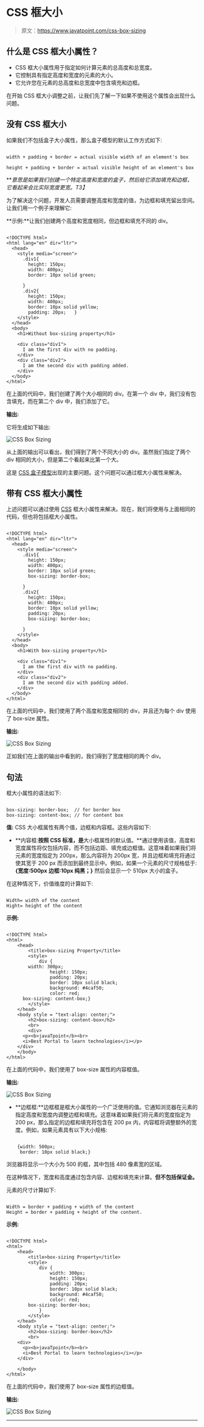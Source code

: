 # CSS 框大小

> 原文：<https://www.javatpoint.com/css-box-sizing>

## 什么是 CSS 框大小属性？

*   CSS 框大小属性用于指定如何计算元素的总高度和总宽度。
*   它控制具有指定高度和宽度的元素的大小。
*   它允许您在元素的总高度和总宽度中包含填充和边框。

在开始 CSS 框大小调整之前，让我们先了解一下如果不使用这个属性会出现什么问题。

## 没有 CSS 框大小

如果我们不包括盒子大小属性，那么盒子模型的默认工作方式如下:

```

width + padding + border = actual visible width of an element's box

height + padding + border = actual visible height of an element's box

```

***意思是如果我们创建一个特定高度和宽度的盒子，然后给它添加填充和边框，它看起来会比实际宽度更宽。*T3】**

为了解决这个问题，开发人员需要调整高度和宽度的值，为边框和填充留出空间。让我们用一个例子来理解它:

**示例:**让我们创建两个高度和宽度相同，但边框和填充不同的 div。

```

<!DOCTYPE html>
<html lang="en" dir="ltr">
  <head>
    <style media="screen">
      .div1{
        height: 150px;
        width: 400px;
        border: 10px solid green;

      }
      .div2{
        height: 150px;
        width: 400px;
        border: 10px solid yellow;
        padding: 20px;   }
    </style>
  </head>
  <body>
    <h1>Without box-sizing property</h1>

    <div class="div1">
      I am the first div with no padding.
    </div>
    <div class="div2">
      I am the second div with padding added.
    </div>
  </body> 
</html>

```

在上面的代码中，我们创建了两个大小相同的 div。在第一个 div 中，我们没有包含填充，而在第二个 div 中，我们添加了它。

**输出:**

它将生成如下输出:

![CSS Box Sizing](img/f96b5dfa6efbfc396823792b26f5ea05.png)

从上面的输出可以看出，我们得到了两个不同大小的 div。虽然我们指定了两个 div 相同的大小，但是第二个看起来比第一个大。

这是 [CSS 盒子模型](https://www.javatpoint.com/css-box-model)出现的主要问题。这个问题可以通过框大小属性来解决。

## 带有 CSS 框大小属性

上述问题可以通过使用 [CSS](https://www.javatpoint.com/css-tutorial) 框大小属性来解决。现在，我们将使用与上面相同的代码，但也将包括框大小属性。

```

<!DOCTYPE html>
<html lang="en" dir="ltr">
  <head>
    <style media="screen">
      .div1{
        height: 150px;
        width: 400px;
        border: 10px solid green;
        box-sizing: border-box;

      }
      .div2{
        height: 150px;
        width: 400px;
        border: 10px solid yellow;
        padding: 20px;
        box-sizing: border-box;

      }
    </style>
  </head>
  <body>
    <h1>With box-sizing property</h1>

    <div class="div1">
      I am the first div with no padding.
    </div>
    <div class="div2">
      I am the second div with padding added.
    </div>
  </body>
</html>

```

在上面的代码中，我们使用了两个高度和宽度相同的 div，并且还为每个 div 使用了 box-size 属性。

**输出:**

![CSS Box Sizing](img/40ff12b87b6c98e7e4127e1caf315ba3.png)

正如我们在上面的输出中看到的，我们得到了宽度相同的两个 div。

## 句法

框大小属性的语法如下:

```

box-sizing: border-box;  // for border box
box-sizing: content-box; // for content box

```

**值:** CSS 大小框属性有两个值，边框和内容框。这些内容如下:

*   **内容框:**按照 CSS 标准，是**大小框属性的默认值。**通过使用该值，高度和宽度属性将仅包括内容，而不包括边距、填充或边框值。这意味着如果我们将元素的宽度指定为 200px，那么内容将为 200px 宽，并且边框和填充将通过使其宽于 200 px 而添加到最终显示中。例如，如果一个元素的尺寸规格低于:
    **{宽度:500px**
    **边框:10px 纯黑；}** 然后会显示一个 510px 大小的盒子。

在这种情况下，价值维度的计算如下:

```

Width= width of the content
Hight= height of the content

```

**示例:**

```

<!DOCTYPE html>
<html>
	<head>
		<title>box-sizing Property</title>
		<style>
			div {
        width: 300px;
				height: 150px;
				padding: 20px;
				border: 10px solid black;
				background: #4caf50;
				color: red;
      box-sizing: content-box;}
		</style>
	</head>
	<body style = "text-align: center;">
		<h2>box-sizing: content-box</h2>
		<br>
		<div>
      <p><b>javaTpoint</b><br>
      <i>Best Portal to learn technologies</i></p>
    </div>
	</body>
</html>

```

在上面的代码中，我们使用了 box-size 属性的内容框值。

**输出:**

![CSS Box Sizing](img/7b9b2ce50ef1388e833e8a7fd094a8de.png)

*   **边框框:**边框框是框大小属性的一个广泛使用的值。它通知浏览器在元素的指定高度和宽度内调整边框和填充。这意味着如果我们将元素的宽度指定为 200 px，那么指定的边框和填充将包含在 200 px 内，内容框将调整额外的宽度。例如，如果元素具有以下大小规格:

```

    {width: 500px;
     border: 10px solid black;}

```

浏览器将显示一个大小为 500 的框，其中包括 480 像素宽的区域。

在这种情况下，宽度和高度通过包含内容、边框和填充来计算。**但不包括保证金。**

元素的尺寸计算如下:

```

Width = border + padding + width of the content
Height = border + padding + height of the content.

```

**示例:**

```

<!DOCTYPE html>
<html>
	<head>
		<title>box-sizing Property</title>
		<style>
			div {
				width: 300px;
				height: 150px;
				padding: 20px;
				border: 10px solid black;
				background: #4caf50;
				color: red;
        box-sizing: border-box;
			}
		</style>
	</head>
	<body style = "text-align: center;">
		<h2>box-sizing: border-box</h2>
		<br>
    <div>
      <p><b>javaTpoint</b><br>
      <i>Best Portal to learn technologies</i></p>
    </div>

	</body>
</html>

```

在上面的代码中，我们使用了 box-size 属性的边框值。

**输出:**

![CSS Box Sizing](img/f8582000ba967b1369d1c095258a2e6a.png)

* * *